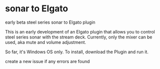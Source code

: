 # sonar to Elgato
early beta steel series sonar to Elgato plugin

This is an early development of an Elgato plugin that allows you to control steel series sonar with the stream deck.
Currently, only the mixer can be used, aka mute and volume adjustment.


So far, it's Windows OS only. To install, download the Plugin and run it.

create a new issue if any errors are found
